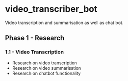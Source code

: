 # video_transcriber_bot
Video transcription and summarisation as well as chat bot.

## Phase 1 - Research 

### 1.1 - Video Transcription 
-  Research on video transcription 
-  Research on video summarisation
-  Research on chatbot functionality 
